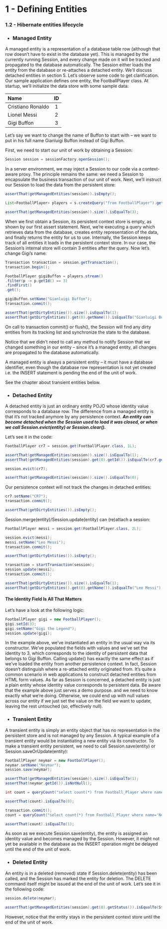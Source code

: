 # 1 - Defining Entities 
### 1.2 - Hibernate entities lifecycle

-  ### Managed Entity
A managed entity is a representation of a database table row (although that row doesn’t have to exist in the database yet).
This is managed by the currently running Session, and every change made on it will be tracked and propagated to the database automatically.
The Session either loads the entity from the database or re-attaches a detached entity. We’ll discuss detached entities in section 5.
Let’s observe some code to get clarification.
Our sample application defines one entity, the FootballPlayer class. At startup, we’ll initialize the data store with some sample data:

| Name              |  ID  | 
|:------------------|:----:|
| Cristiano Ronaldo |  1   |
| Lionel Messi      |  2   |
| Gigi Buffon       |  3   |

Let’s say we want to change the name of Buffon to start with – we want to put in his full name Gianluigi Buffon instead of Gigi Buffon.

First, we need to start our unit of work by obtaining a Session:

``` java
Session session = sessionFactory.openSession();
```

In a server environment, we may inject a Session to our code via a context-aware proxy. The principle remains the same: we need a Session to encapsulate the business transaction of our unit of work.
Next, we’ll instruct our Session to load the data from the persistent store:

``` java
assertThat(getManagedEntities(session)).isEmpty();

List<FootballPlayer> players = s.createQuery("from FootballPlayer").getResultList();

assertThat(getManagedEntities(session)).size().isEqualTo(3);
```
When we first obtain a Session, its persistent context store is empty, as shown by our first assert statement.
Next, we’re executing a query which retrieves data from the database, creates entity representation of the data, and finally returns the entity for us to use.
Internally, the Session keeps track of all entities it loads in the persistent context store. In our case, the Session’s internal store will contain 3 entities after the query.
Now let’s change Gigi’s name:
``` java
Transaction transaction = session.getTransaction();
transaction.begin();

FootballPlayer gigiBuffon = players.stream()
.filter(p -> p.getId() == 3)
.findFirst()
.get();

gigiBuffon.setName("Gianluigi Buffon");
transaction.commit();

assertThat(getDirtyEntities()).size().isEqualTo(1);
assertThat(getDirtyEntities().get(0).getName()).isEqualTo("Gianluigi Buffon");
```
On call to transaction commit() or flush(), the Session will find any dirty entities from its tracking list and synchronize the state to the database.

Notice that we didn’t need to call any method to notify Session that we changed something in our entity – since it’s a managed entity, all changes are propagated to the database automatically.

A managed entity is always a persistent entity – it must have a database identifier, even though the database row representation is not yet created i.e. the INSERT statement is pending the end of the unit of work.

See the chapter about transient entities below.

- ### Detached Entity
  
A detached entity is just an ordinary entity POJO whose identity value corresponds to a database row. The difference from a managed entity is that it’s not tracked anymore by any persistence context.
***An entity can become detached when the Session used to load it was closed, or when we call Session.evict(entity) or Session.clear().***

Let’s see it in the code:

``` java
FootballPlayer cr7 = session.get(FootballPlayer.class, 1L);

assertThat(getManagedEntities(session)).size().isEqualTo(1);
assertThat(getManagedEntities(session).get(0).getId()).isEqualTo(cr7.getId());

session.evict(cr7);

assertThat(getManagedEntities(session)).size().isEqualTo(0);
```
Our persistence context will not track the changes in detached entities:
``` java
cr7.setName("CR7");
transaction.commit();

assertThat(getDirtyEntities()).isEmpty();
```
Session.merge(entity)/Session.update(entity) can (re)attach a session:
``` java
FootballPlayer messi = session.get(FootballPlayer.class, 2L);

session.evict(messi);
messi.setName("Leo Messi");
transaction.commit();

assertThat(getDirtyEntities()).isEmpty();

transaction = startTransaction(session);
session.update(messi);
transaction.commit();

assertThat(getDirtyEntities()).size().isEqualTo(1);
assertThat(getDirtyEntities().get(0).getName()).isEqualTo("Leo Messi");
```

#### The Identity Field Is All That Matters
Let’s have a look at the following logic:
``` java
FootballPlayer gigi = new FootballPlayer();
gigi.setId(3);
gigi.setName("Gigi the Legend");
session.update(gigi);
```
In the example above, we’ve instantiated an entity in the usual way via its constructor. We’ve populated the fields with values and we’ve set the identity to 3, which corresponds to the identity of persistent data that belongs to Gigi Buffon. Calling update() has exactly the same effect as if we’ve loaded the entity from another persistence context.
In fact, Session doesn’t distinguish where a re-attached entity originated from.
It’s quite a common scenario in web applications to construct detached entities from HTML form values.
As far as Session is concerned, a detached entity is just a plain entity whose identity value corresponds to persistent data.
Be aware that the example above just serves a demo purpose. and we need to know exactly what we’re doing. Otherwise, we could end up with null values across our entity if we just set the value on the field we want to update, leaving the rest untouched (so, effectively null).


- ### Transient Entity
A transient entity is simply an entity object that has no representation in the persistent store and is not managed by any Session.
A typical example of a transient entity would be instantiating a new entity via its constructor.
To make a transient entity persistent, we need to call Session.save(entity) or Session.saveOrUpdate(entity):
``` java
FootballPlayer neymar = new FootballPlayer();
neymar.setName("Neymar");
session.save(neymar);

assertThat(getManagedEntities(session)).size().isEqualTo(1);
assertThat(neymar.getId()).isNotNull();

int count = queryCount("select count(*) from Football_Player where name='Neymar'");

assertThat(count).isEqualTo(0);

transaction.commit();
count = queryCount("select count(*) from Football_Player where name='Neymar'");

assertThat(count).isEqualTo(1);
```
As soon as we execute Session.save(entity), the entity is assigned an identity value and becomes managed by the Session. However, it might not yet be available in the database as the INSERT operation might be delayed until the end of the unit of work.
- ### Deleted Entity
An entity is in a deleted (removed) state if Session.delete(entity) has been called, and the Session has marked the entity for deletion. The DELETE command itself might be issued at the end of the unit of work.
Let’s see it in the following code:
``` java
session.delete(neymar);

assertThat(getManagedEntities(session).get(0).getStatus()).isEqualTo(Status.DELETED);
```
However, notice that the entity stays in the persistent context store until the end of the unit of work.